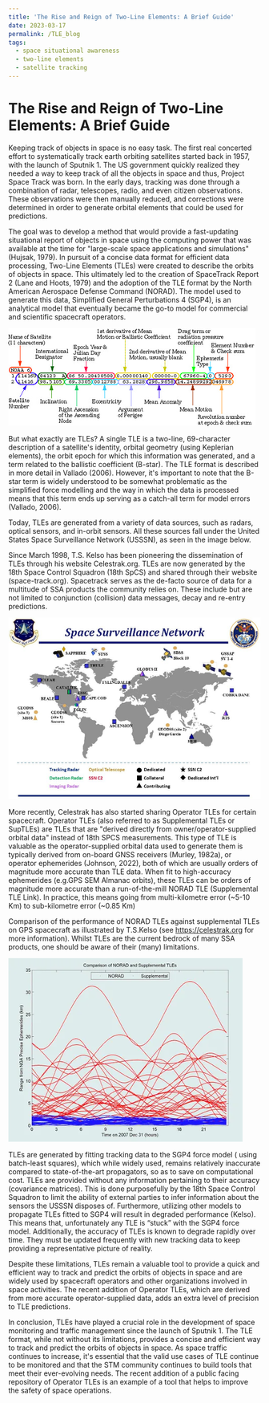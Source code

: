 ```yaml
---
title: 'The Rise and Reign of Two-Line Elements: A Brief Guide'
date: 2023-03-17
permalink: /TLE_blog
tags:
  - space situational awareness
  - two-line elements
  - satellite tracking
---
```



# The Rise and Reign of Two-Line Elements: A Brief Guide

Keeping track of objects in space is no easy task. The first real concerted effort to systematically track earth orbiting satellites started back in 1957, with the launch of Sputnik 1. The US government quickly realized they needed a way to keep track of all the objects in space and thus, Project Space Track was born. In the early days, tracking was done through a combination of radar, telescopes, radio, and even citizen observations. These observations were then manually reduced, and corrections were determined in order to generate orbital elements that could be used for predictions.


The goal was to develop a method that would provide a fast-updating situational report of objects in space using the computing power that was available at the time for "large-scale space applications and simulations" (Hujsak, 1979). In pursuit of a concise data format for efficient data processing, Two-Line Elements (TLEs) were created to describe the orbits of objects in space. This ultimately led to the creation of SpaceTrack Report 2 (Lane and Hoots, 1979) and the adoption of the TLE format by the North American Aerospace Defense Command (NORAD). The model used to generate this data, Simplified General Perturbations 4 (SGP4), is an analytical model that eventually became the go-to model for commercial and scientific spacecraft operators.

![Breakdown of the TLE Data Format](/images/tle_diag.png)


But what exactly are TLEs? A single TLE is a two-line, 69-character description of a satellite's identity, orbital geometry (using Keplerian elements), the orbit epoch for which this information was generated, and a term related to the ballistic coefficient (B-star). The TLE format is described in more detail in Vallado (2006). However, it's important to note that the B-star term is widely understood to be somewhat problematic as the simplified force modelling and the way in which the data is processed means that this term ends up serving as a catch-all term for model errors (Vallado, 2006).

Today, TLEs are generated from a variety of data sources, such as radars, optical sensors, and in-orbit sensors. All these sources fall under the United States Space Surveillance Network (USSSN), as seen in the image below.

Since March 1998, T.S. Kelso has been pioneering the dissemination of TLEs through his website Celestrak.org. TLEs are now generated by the 18th Space Control Squadron (18th SpCS) and shared through their website (space-track.org). Spacetrack serves as the de-facto source of data for a multitude of SSA products the community relies on. These include but are not limited to conjunction (collision) data messages, decay and re-entry predictions.

![USSSN as of 2018](/images/Space_Surveillance_Network.png)

More recently, Celestrak has also started sharing Operator TLEs for certain spacecraft. Operator TLEs (also referred to as Supplemental TLEs or SupTLEs) are TLEs that are "derived directly from owner/operator-supplied orbital data" instead of 18th SPCS measurements. This type of TLE is valuable as the operator-supplied orbital data used to generate them is typically derived from on-board GNSS receivers (Murley, 1982a), or operator ephemerides (Johnson, 2022), both of which are usually orders of magnitude more accurate than TLE data. When fit to high-accuracy ephemerides (e.g.GPS SEM Almanac orbits), these TLEs can be orders of magnitude more accurate than a run-of-the-mill NORAD TLE (Supplemental TLE Link). In practice, this means going from multi-kilometre error (~5-10 Km) to sub-kilometre error (~0.85 Km)

Comparison of the performance of NORAD TLEs against supplemental TLEs on GPS spacecraft as illustrated by T.S.Kelso (see https://celestrak.org for more information).
Whilst TLEs are the current bedrock of many SSA products, one should be aware of their (many) limitations.

![Comparison of the performance of NORAD TLEs against supplemental TLEs on GPS spacecraft as illustrated by T.S.Kelso](/images/NORADvSupKELSO.png)

TLEs are generated by fitting tracking data to the SGP4 force model ( using batch-least squares), which while widely used, remains relatively inaccurate compared to state-of-the-art propagators, so as to save on computational cost. TLEs are provided without any information pertaining to their accuracy (covariance matrices).
This is done purposefully by the 18th Space Control Squadron to limit the ability of external parties to infer information about the sensors the USSSN disposes of. Furthermore, utilizing other models to propagate TLEs fitted to SGP4 will result in degraded performance (Kelso). This means that, unfortunately any TLE is “stuck” with the SGP4 force model. Additionally, the accuracy of TLEs is known to degrade rapidly over time. They must be updated frequently with new tracking data to keep providing a representative picture of reality.

Despite these limitations, TLEs remain a valuable tool to provide a quick and efficient way to track and predict the orbits of objects in space and are widely used by spacecraft operators and other organizations involved in space activities. The recent addition of Operator TLEs, which are derived from more accurate operator-supplied data, adds an extra level of precision to TLE predictions.

In conclusion, TLEs have played a crucial role in the development of space monitoring and traffic management since the launch of Sputnik 1. The TLE format, while not without its limitations, provides a concise and efficient way to track and predict the orbits of objects in space. As space traffic continues to increase, it's essential that the valid use cases of TLE continue to be monitored and that the STM community continues to build tools that meet their ever-evolving needs. The recent addition of a public facing repository of Operator TLEs is an example of a tool that helps to improve the safety of space operations.